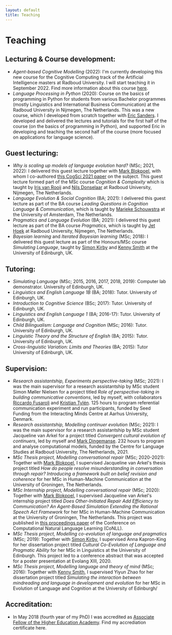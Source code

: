 ```yaml
---
layout: default
title: Teaching
---
```


# Teaching

## Lecturing & Course development:

-  *Agent-based Cognitive Modelling* (2022): I'm currently developing this new course for the Cognitive Computing track of the Artificial Intelligence masters at Radboud University. I will start teaching it in September 2022. Find more information about this course [here](https://www.ru.nl/courseguides/2022/socsci/courses-osiris/ai/sow-mki87-agent-based-cognitive-modelling/).
-  *Language Processing in Python* (2020): Course on the basics of programming in Python for students from various Bachelor programmes (mostly Linguistics and International Business Communication) at the Radboud University in Nijmegen, The Netherlands. This was a new course, which I developed from scratch together with [Eric Sanders](https://www.ru.nl/en/people/sanders-e). I developed and delivered the lectures and tutorials for the first half of the course (on the basics of programming in Python), and supported Eric in developing and teaching the second half of the course (more focused on applications for language science).


## Guest lecturing:

- *Why is scaling up models of language evolution hard?* (MSc; 2021, 2022): I delivered this guest lecture together with [Mark Blokpoel](https://markblokpoel.com/), with whom I co-authored [this CogSci 2021 paper](https://escholarship.org/uc/item/021734q4) on the subject. This guest lecture formed part of the MSc course *Cognition & Complexity* which is taught by [Iris van Rooij](https://irisvanrooijcogsci.com/) and [Nils Donselaar](https://www.ru.nl/en/people/donselaar-n) at Radboud University, Nijmegen, The Netherlands.
- *Language Evolution & Social Cognition* (BA; 2021): I delivered this guest lecture as part of the BA course *Leading Questions in Cognition Language & Communication*, which is taught by [Marieke Schouwstra](https://mariekeschouwstra.github.io/) at the University of Amsterdam, The Netherlands.
- *Pragmatics and Language Evolution* (BA; 2021): I delivered this guest lecture as part of the BA course *Pragmatics*, which is taught by [Jet Hoek](https://www.ru.nl/en/people/hoek-j) at Radboud University, Nijmegen, The Netherlands.
- *Bayesian learning* and *Iterated Bayesian learning* (MSc; 2018): I delivered this guest lecture as part of the Honours/MSc course *Simulating Language*, taught by [Simon Kirby](https://www.simonkirby.net/) and [Kenny Smith](http://www.lel.ed.ac.uk/~kenny/) at the University of Edinburgh, UK.


## Tutoring:

- *Simulating Language* (MSc; 2015, 2016, 2017, 2018, 2019): Computer lab demonstrator. University of Edinburgh, UK.
- *Linguistics and English Language 1B* (BA; 2018): Tutor. University of Edinburgh, UK.
- *Introduction to Cognitive Science* (BSc; 2017): Tutor. University of Edinburgh, UK.
- *Linguistics and English Language 1* (BA; 2016-17): Tutor. University of Edinburgh, UK.
- *Child Bilingualism: Language and Cognition* (MSc; 2016): Tutor. University of Edinburgh, UK.
- *Linguistic Theory and the Structure of English* (BA; 2015): Tutor. University of Edinburgh, UK.
- *Cross-linguistic Variation: Limits and Theories* (BA; 2015): Tutor University of Edinburgh, UK.


## Supervision:
- *Research assistantship, Experiments perspective-taking* (MSc; 2021): I was the main supervisor for a research assistantship by MSc student Simon Møller Nielsen for a project titled *Role of perspective-taking in building communicative conventions*, led by myself, with collaborators [Riccardo Fusaroli](https://fusaroli.weebly.com/) and [Kristian Tylén](https://pure.au.dk/portal/en/persons/kristian-tylen(9950d8bc-e1cd-400a-a547-359cd0b07157).html). 125 hours to program referential communication experiment and run participants, funded by Seed Funding from the Interacting Minds Centre at Aarhus University, Denmark.
- *Research assistantship, Modelling continuer evolution* (MSc; 2021): I was the main supervisor for a research assistantship by MSc student Jacqueline van Arkel for a project titled *Convergent cultural evolution of continuers*, led by myself and [Mark Dingemanse](https://markdingemanse.net/). 232 hours to program and analyse computational models, funded by the Centre for Language Studies at Radboud University, The Netherlands, 2021.
- *MSc Thesis project, Modelling conversational repair* (MSc; 2020-2021): Together with [Mark Blokpoel](https://markblokpoel.com/), I supervised Jacqueline van Arkel's thesis project titled *How do people resolve misunderstanding in conversation through repair? Introducing a framework built on belief revision and coherence* for her MSc in Human-Machine Communication at the University of Groningen, The Netherlands.
- *MSc Internship project, Modelling conversational repair* (MSc; 2020): Together with [Mark Blokpoel](https://markblokpoel.com/), I supervised Jacqueline van Arkel's internship project titled *Does Other-Initiated Repair Add Efficiency to Communication? An Agent-Based Simulation Extending the Rational Speech Act Framework* for her MSc in Human-Machine Communication at the University of Groningen, The Netherlands. This project was published in [this proceedings paper](https://aclanthology.org/2020.conll-1.14/) of the Conference on Computational Natural Language Learning (CoNLL).
- *MSc Thesis project, Modelling co-evolution of language and pragmatics* (MSc; 2019): Together with [Simon Kirby](https://www.simonkirby.net/), I supervised Anna Kapron-King for her dissertation project titled *Cultural Co-Evolution of Language and Pragmatic Ability* for her MSc in Linguistics at the University of Edinburgh. This project led to a conference abstract that was accepted for a poster presentation at Evolang XIII, 2020.
- *MSc Thesis project, Modelling language and theory of mind* (MSc; 2016): Together with [Kenny Smith](http://www.lel.ed.ac.uk/~kenny/), I supervised Yiyun Zhao for her dissertation project titled *Simulating the interaction between mindreading and language in development and evolution* for her MSc in Evolution of Language and Cognition at the University of Edinburgh/


## Accreditation:
- In May 2018 (fourth year of my PhD) I was accredited as [Associate Fellow of the Higher Education Academy](https://www.advance-he.ac.uk/fellowship/associate-fellowship). Find my accrediation certificate here.
